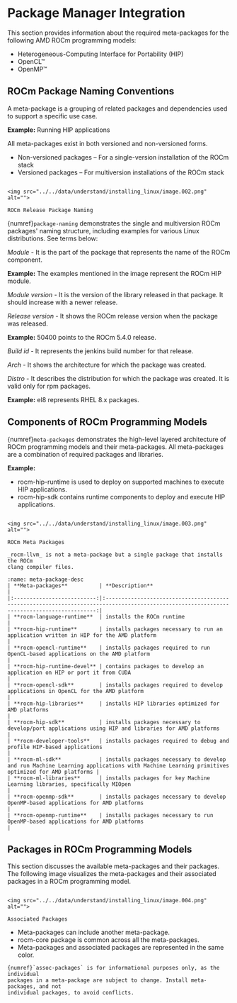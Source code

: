 # Package Manager Integration

This section provides information about the required meta-packages for the
following AMD ROCm programming models:

- Heterogeneous-Computing Interface for Portability (HIP)
- OpenCL™
- OpenMP™

## ROCm Package Naming Conventions

A meta-package is a grouping of related packages and dependencies used to
support a specific use case.

**Example:** Running HIP applications

All meta-packages exist in both versioned and non-versioned forms.

- Non-versioned packages – For a single-version installation of the ROCm stack
- Versioned packages – For multiversion installations of the ROCm stack

```{figure-md} package-naming

<img src="../../data/understand/installing_linux/image.002.png" alt="">

ROCm Release Package Naming
```

{numref}`package-naming` demonstrates the single and multiversion ROCm packages' naming
structure, including examples for various Linux distributions. See terms below:

_Module_ - It is the part of the package that represents the name of the ROCm
component.

**Example:** The examples mentioned in the image represent the ROCm HIP module.

_Module version_ - It is the version of the library released in that package. It
should increase with a newer release.

_Release version_ - It shows the ROCm release version when the package was
released.

**Example:** 50400 points to the ROCm 5.4.0 release.

_Build id_ - It represents the jenkins build number for that release.

_Arch_ - It shows the architecture for which the package was created.

_Distro_ - It describes the distribution for which the package was created. It is
valid only for rpm packages.

**Example:** el8 represents RHEL 8.x packages.

## Components of ROCm Programming Models

{numref}`meta-packages` demonstrates the high-level layered architecture of ROCm
programming models and their meta-packages. All meta-packages are a combination
of required packages and libraries.

**Example:**

- rocm-hip-runtime is used to deploy on supported machines to execute HIP
  applications.
- rocm-hip-sdk contains runtime components to deploy and execute HIP
  applications.

```{figure-md} meta-packages

<img src="../../data/understand/installing_linux/image.003.png" alt="">

ROCm Meta Packages
```

```{note}
_rocm-llvm_ is not a meta-package but a single package that installs the ROCm
clang compiler files.
```

```{table} Meta-packages and Their Descriptions
:name: meta-package-desc
| **Meta-packages**          | **Description**                                                                                                                           |
|:--------------------------:|:-----------------------------------------------------------------------------------------------------------------------------------------:|
| **rocm-language-runtime**  | installs the ROCm runtime                                                                                                                 |
| **rocm-hip-runtime**       | installs packages necessary to run an application written in HIP for the AMD platform                                                     |
| **rocm-opencl-runtime**    | installs packages required to run OpenCL-based applications on the AMD platform                                                           |
| **rocm-hip-runtime-devel** | contains packages to develop an application on HIP or port it from CUDA                                                                   |
| **rocm-opencl-sdk**        | installs packages required to develop applications in OpenCL for the AMD platform                                                         |
| **rocm-hip-libraries**     | installs HIP libraries optimized for AMD platforms                                                                                        |
| **rocm-hip-sdk**           | installs packages necessary to develop/port applications using HIP and libraries for AMD platforms                                        |
| **rocm-developer-tools**   | installs packages required to debug and profile HIP-based applications                                                                    |
| **rocm-ml-sdk**            | installs packages necessary to develop and run Machine Learning applications with Machine Learning primitives optimized for AMD platforms |
| **rocm-ml-libraries**      | installs packages for key Machine Learning libraries, specifically MIOpen                                                                 |
| **rocm-openmp-sdk**        | installs packages necessary to develop OpenMP-based applications for AMD platforms                                                        |
| **rocm-openmp-runtime**    | installs packages necessary to run OpenMP-based applications for AMD platforms                                                            |
```

## Packages in ROCm Programming Models

This section discusses the available meta-packages and their packages. The
following image visualizes the meta-packages and their associated packages in a
ROCm programming model.

```{figure-md} assoc-packages

<img src="../../data/understand/installing_linux/image.004.png" alt="">

Associated Packages
```

- Meta-packages can include another meta-package.
- rocm-core package is common across all the meta-packages.
- Meta-packages and associated packages are represented in the same color.

```{note}
{numref}`assoc-packages` is for informational purposes only, as the individual
packages in a meta-package are subject to change. Install meta-packages, and not
individual packages, to avoid conflicts.
```
